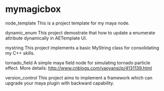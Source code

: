 mymagicbox
==========

node_template
This is a project template for my maya node.

dynamic_enum
This project demostrate that how to update a enumerate attribute dynamically in AETemplate UI.

mystring
This project implements a basic MyString class for consolidating my C++ skills.

tornado_field
A simple maya field node for simulating tornado particle effect.
More details: http://www.cnblogs.com/yaoyansi/p/4131139.html

version_control
This project aims to implement a framework which can upgrade your maya plugin with backward capability.


